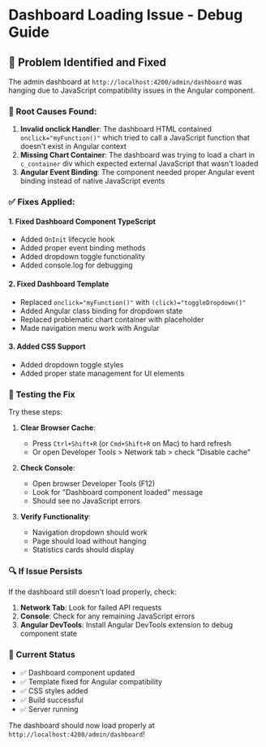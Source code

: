 # Dashboard Loading Issue - Debug Guide

## 🔧 Problem Identified and Fixed

The admin dashboard at `http://localhost:4200/admin/dashboard` was hanging due to JavaScript compatibility issues in the Angular component.

### 🎯 Root Causes Found:

1. **Invalid onclick Handler**: The dashboard HTML contained `onclick="myFunction()"` which tried to call a JavaScript function that doesn't exist in Angular context
2. **Missing Chart Container**: The dashboard was trying to load a chart in `c_container` div which expected external JavaScript that wasn't loaded
3. **Angular Event Binding**: The component needed proper Angular event binding instead of native JavaScript events

### ✅ Fixes Applied:

#### 1. **Fixed Dashboard Component TypeScript**
- Added `OnInit` lifecycle hook
- Added proper event binding methods
- Added dropdown toggle functionality
- Added console.log for debugging

#### 2. **Fixed Dashboard Template**
- Replaced `onclick="myFunction()"` with `(click)="toggleDropdown()"`
- Added Angular class binding for dropdown state
- Replaced problematic chart container with placeholder
- Made navigation menu work with Angular

#### 3. **Added CSS Support**
- Added dropdown toggle styles
- Added proper state management for UI elements

### 🚀 Testing the Fix

Try these steps:

1. **Clear Browser Cache**:
   - Press `Ctrl+Shift+R` (or `Cmd+Shift+R` on Mac) to hard refresh
   - Or open Developer Tools > Network tab > check "Disable cache"

2. **Check Console**:
   - Open browser Developer Tools (F12)
   - Look for "Dashboard component loaded" message
   - Should see no JavaScript errors

3. **Verify Functionality**:
   - Navigation dropdown should work
   - Page should load without hanging
   - Statistics cards should display

### 🔍 If Issue Persists

If the dashboard still doesn't load properly, check:

1. **Network Tab**: Look for failed API requests
2. **Console**: Check for any remaining JavaScript errors  
3. **Angular DevTools**: Install Angular DevTools extension to debug component state

### 📝 Current Status

- ✅ Dashboard component updated
- ✅ Template fixed for Angular compatibility
- ✅ CSS styles added
- ✅ Build successful
- ✅ Server running

The dashboard should now load properly at `http://localhost:4200/admin/dashboard`!
